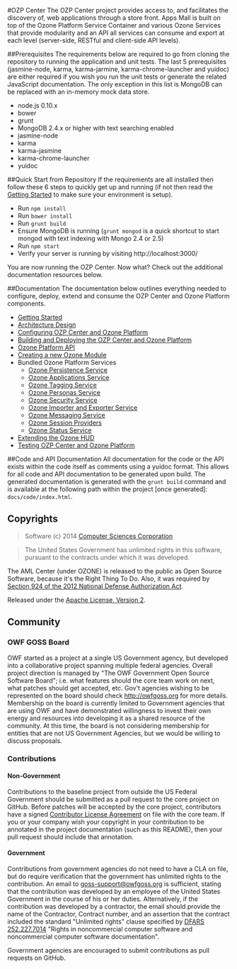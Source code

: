 #OZP Center
The OZP Center project provides access to, and facilitates the discovery of, web applications through a store front. Apps Mall is built on top of the Ozone Platform Service Container and various Ozone Services that provide modularity and an API all services can consume and export at each level (server-side, RESTful and client-side API levels).

##Prerequisites
The requirements below are required to go from cloning the repository to running the application and unit tests. The last 5 prerequisites (jasmine-node, karma, karma-jarmine, karma-chrome-launcher and yuidoc) are either required if you wish you run the unit tests or generate the related JavaScript documentation. The only exception in this list is MongoDB can be replaced with an in-memory mock data store.
* node.js 0.10.x
* bower
* grunt
* MongoDB 2.4.x or higher with text searching enabled
* jasmine-node
* karma
* karma-jasmine
* karma-chrome-launcher
* yuidoc

##Quick Start from Repository
If the requirements are all installed then follow these 6 steps to quickly get up and running (if not then read the [Getting Started](docs/getting-started.md) to make sure your environment is setup).
* Run ```npm install```
* Run ```bower install```
* Run ```grunt build```
* Ensure MongoDB is running (```grunt mongod``` is a quick shortcut to start mongod with text indexing with Mongo 2.4 or 2.5)
* Run ```npm start```
* Verify your server is running by visiting http://localhost:3000/

You are now running the OZP Center. Now what? Check out the additional documentation resources below.

##Documentation
The documentation below outlines everything needed to configure, deploy, extend and consume the OZP Center and Ozone Platform components.

* [Getting Started](docs/getting-started.md)
* [Architecture Design](docs/design.md)
* [Configuring OZP Center and Ozone Platform](docs/configuration.md)
* [Building and Deploying the OZP Center and Ozone Platform](docs/build-deploy.md)
* [Ozone Platform API](docs/ozone-api.md)
* [Creating a new Ozone Module](docs/creating-ozone-module.md)
* Bundled Ozone Platform Services
    * [Ozone Persistence Service](docs/ozone-services-persistence.md)
    * [Ozone Applications Service](docs/ozone-services-applications.md)
    * [Ozone Tagging Service](docs/ozone-services-tagging.md)
    * [Ozone Personas Service](docs/ozone-services-personas.md)
    * [Ozone Security Service](docs/ozone-services-security.md)
    * [Ozone Importer and Exporter Service](docs/ozone-services-importer-exporter.md)
    * [Ozone Messaging Service](docs/ozone-services-messaging.md)
    * [Ozone Session Providers](docs/ozone-session-providers.md)
    * [Ozone Status Service](docs/ozone-services-status.md)
* [Extending the Ozone HUD](docs/ozone-hud.md)
* [Testing OZP Center and Ozone Platform](docs/testing.md)

##Code and API Documentation
All documentation for the code or the API exists within the code itself as comments using a yuidoc format. This allows for all code and API documentation to be generated upon build. The generated documentation is generated with the ```grunt build``` command and is available at the following path within the project [once generated]: ```docs/code/index.html```.

## Copyrights
> Software (c) 2014 [Computer Sciences Corporation](http://www.csc.com/ "CSC")

> The United States Government has unlimited rights in this software, pursuant to the contracts under which it was developed.  

The AML Center (under OZONE) is released to the public as Open Source Software, because it's the Right Thing To Do. Also, it was required by [Section 924 of the 2012 National Defense Authorization Act](http://www.gpo.gov/fdsys/pkg/PLAW-112publ81/pdf/PLAW-112publ81.pdf "NDAA FY12").

Released under the [Apache License, Version 2](http://www.apache.org/licenses/LICENSE-2.0.html "Apache License v2").


## Community

### OWF GOSS Board
OWF started as a project at a single US Government agency, but developed into a collaborative project spanning multiple federal agencies.  Overall project direction is managed by "The OWF Government Open Source Software Board"; i.e. what features should the core team work on next, what patches should get accepted, etc.  Gov't agencies wishing to be represented on the board should check http://owfgoss.org for more details.  Membership on the board is currently limited to Government agencies that are using OWF and have demonstrated willingness to invest their own energy and resources into developing it as a shared resource of the community.  At this time, the board is not considering membership for entities that are not US Government Agencies, but we would be willing to discuss proposals.

### Contributions

#### Non-Government
Contributions to the baseline project from outside the US Federal Government should be submitted as a pull request to the core project on GitHub.  Before patches will be accepted by the core project, contributors have a signed [Contributor License Agreement](https://www.ozoneplatform.org/ContributorLicenseAgreement1-3OZONE.docx) on file with the core team.  If you or your company wish your copyright in your contribution to be annotated in the project documentation (such as this README), then your pull request should include that annotation.

#### Government
Contributions from government agencies do not need to have a CLA on file, but do require verification that the government has unlimited rights to the contribution.  An email to goss-support@owfgoss.org is sufficient, stating that the contribution was developed by an employee of the United States Government in the course of his or her duties. Alternatively, if the contribution was developed by a contractor, the email should provide the name of the Contractor, Contract number, and an assertion that the contract included the standard "Unlimited rights" clause specified by [DFARS 252.227.7014](http://www.acq.osd.mil/dpap/dars/dfars/html/current/252227.htm#252.227-7014) "Rights in noncommercial computer software and noncommercial computer software documentation".

Government agencies are encouraged to submit contributions as pull requests on GitHub.
